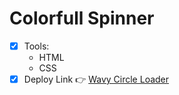 # Colorfull Spinner

- [x] Tools:
  - HTML
  - CSS
- [x] Deploy Link 👉 [Wavy Circle Loader](https://bekcodingaddict.github.io/CSS-Animations/ColorfullSpinner/)
